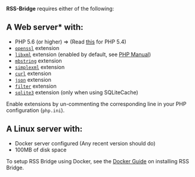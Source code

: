 **RSS-Bridge** requires either of the following:

## A Web server* with:

  - PHP 5.6 (or higher) => (Read [this](RSS-Bridge-on-PHP-5.4) for PHP 5.4)
  - [`openssl`](https://secure.php.net/manual/en/book.openssl.php) extension
  - [`libxml`](https://secure.php.net/manual/en/book.libxml.php) extension (enabled by default, see [PHP Manual](http://php.net/manual/en/libxml.installation.php))
  - [`mbstring`](https://secure.php.net/manual/en/book.mbstring.php) extension
  - [`simplexml`](https://secure.php.net/manual/en/book.simplexml.php) extension
  - [`curl`](https://secure.php.net/manual/en/book.curl.php) extension
  - [`json`](https://secure.php.net/manual/en/book.json.php) extension
  - [`filter`](https://secure.php.net/manual/en/book.filter.php) extension
  - [`sqlite3`](http://php.net/manual/en/book.sqlite3.php) extension (only when using SQLiteCache)

Enable extensions by un-commenting the corresponding line in your PHP configuration (`php.ini`).


## A Linux server with:

 - Docker server configured (Any recent version should do)
 - 100MB of disk space

To setup RSS Bridge using Docker, see the [Docker Guide](../03_For_Hosts/03_Docker.md) on installing RSS Bridge.
